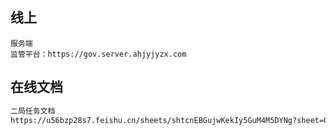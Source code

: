 ## 线上

```
服务端
监管平台：https://gov.server.ahjyjyzx.com
```

## 在线文档

```tex
二局任务文档
https://u56bzp28s7.feishu.cn/sheets/shtcnEBGujwKekIy5GuM4M5DYNg?sheet=0wzopJ
```

